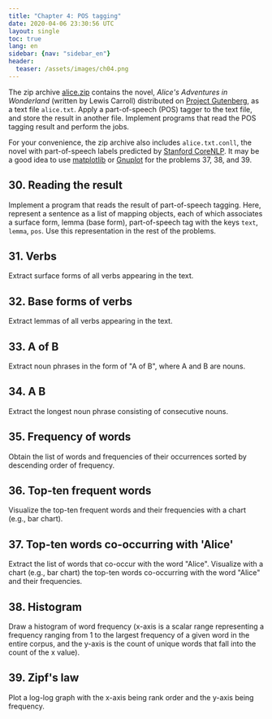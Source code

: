 ```yaml
---
title: "Chapter 4: POS tagging"
date: 2020-04-06 23:30:56 UTC
layout: single
toc: true
lang: en
sidebar: {nav: "sidebar_en"}
header:
  teaser: /assets/images/ch04.png
---
```


The zip archive [alice.zip](/data/alice.zip) contains the novel, *Alice's Adventures in Wonderland* (written by Lewis Carroll) distributed on [Project Gutenberg](https://www.gutenberg.org/), as a text file `alice.txt`.
Apply a part-of-speech (POS) tagger to the text file, and store the result in another file.
Implement programs that read the POS tagging result and perform the jobs.

For your convenience, the zip archive also includes `alice.txt.conll`, the novel with part-of-speech labels predicted by [Stanford CoreNLP](https://stanfordnlp.github.io/CoreNLP/).
It may be a good idea to use [matplotlib](http://matplotlib.org/) or [Gnuplot](http://www.gnuplot.info/) for the problems 37, 38, and 39.

## 30. Reading the result
Implement a program that reads the result of part-of-speech tagging.
Here, represent a sentence as a list of mapping objects, each of which associates a surface form, lemma (base form), part-of-speech tag with the keys `text`, `lemma`, `pos`.
Use this representation in the rest of the problems.

## 31. Verbs
Extract surface forms of all verbs appearing in the text.

## 32. Base forms of verbs
Extract lemmas of all verbs appearing in the text.

## 33. A of B
Extract noun phrases in the form of "A of B", where A and B are nouns.

## 34. A B
Extract the longest noun phrase consisting of consecutive nouns.

## 35. Frequency of words
Obtain the list of words and frequencies of their occurrences sorted by descending order of frequency.

## 36. Top-ten frequent words
Visualize the top-ten frequent words and their frequencies with a chart (e.g., bar chart).

## 37. Top-ten words co-occurring with 'Alice'
Extract the list of words that co-occur with the word "Alice". Visualize with a chart (e.g., bar chart) the top-ten words co-occurring with the word "Alice" and their frequencies.

## 38. Histogram
Draw a histogram of word frequency (x-axis is a scalar range representing a frequency ranging from 1 to the largest frequency of a given word in the entire corpus, and the y-axis is the count of unique words that fall into the count of the x value).

## 39. Zipf's law
Plot a log-log graph with the x-axis being rank order and the y-axis being frequency.
